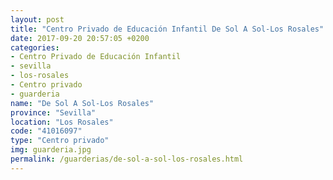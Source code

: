 ```yaml
---
layout: post
title: "Centro Privado de Educación Infantil De Sol A Sol-Los Rosales"
date: 2017-09-20 20:57:05 +0200
categories:
- Centro Privado de Educación Infantil
- sevilla
- los-rosales
- Centro privado
- guarderia
name: "De Sol A Sol-Los Rosales"
province: "Sevilla"
location: "Los Rosales"
code: "41016097"
type: "Centro privado"
img: guarderia.jpg
permalink: /guarderias/de-sol-a-sol-los-rosales.html
---
```

